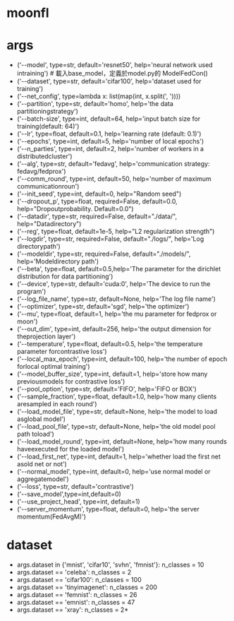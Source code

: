 # moonfl

# args

* ('--model', type=str, default='resnet50', help='neural network used intraining') # 載入base_model，定義於model.py的 ModelFedCon()
* ('--dataset', type=str, default='cifar100', help='dataset used for training')
* ('--net_config', type=lambda x: list(map(int, x.split(', '))))
* ('--partition', type=str, default='homo', help='the data partitioningstrategy')
* ('--batch-size', type=int, default=64, help='input batch size for training(default: 64)')
* ('--lr', type=float, default=0.1, help='learning rate (default: 0.1)')
* ('--epochs', type=int, default=5, help='number of local epochs')
* ('--n_parties', type=int, default=2, help='number of workers in a distributedcluster')
* ('--alg', type=str, default='fedavg', help='communication strategy: fedavg/fedprox')
* ('--comm_round', type=int, default=50, help='number of maximum communicationroun')
* ('--init_seed', type=int, default=0, help="Random seed")
* ('--dropout_p', type=float, required=False, default=0.0, help="Dropoutprobability. Default=0.0")
* ('--datadir', type=str, required=False, default="./data/", help="Datadirectory")
* ('--reg', type=float, default=1e-5, help="L2 regularization strength")
* ('--logdir', type=str, required=False, default="./logs/", help='Log directorypath')
* ('--modeldir', type=str, required=False, default="./models/", help='Modeldirectory path')
* ('--beta', type=float, default=0.5,help='The parameter for the dirichlet distribution for data partitioning')
* ('--device', type=str, default='cuda:0', help='The device to run the program')
* ('--log_file_name', type=str, default=None, help='The log file name')
* ('--optimizer', type=str, default='sgd', help='the optimizer')
* ('--mu', type=float, default=1, help='the mu parameter for fedprox or moon')
* ('--out_dim', type=int, default=256, help='the output dimension for theprojection layer')
* ('--temperature', type=float, default=0.5, help='the temperature parameter forcontrastive loss')
* ('--local_max_epoch', type=int, default=100, help='the number of epoch forlocal optimal training')
* ('--model_buffer_size', type=int, default=1, help='store how many previousmodels for contrastive loss')
* ('--pool_option', type=str, default='FIFO', help='FIFO or BOX')
* ('--sample_fraction', type=float, default=1.0, help='how many clients aresampled in each round')
* ('--load_model_file', type=str, default=None, help='the model to load asglobal model')
* ('--load_pool_file', type=str, default=None, help='the old model pool path toload')
* ('--load_model_round', type=int, default=None, help='how many rounds haveexecuted for the loaded model')
* ('--load_first_net', type=int, default=1, help='whether load the first net asold net or not')
* ('--normal_model', type=int, default=0, help='use normal model or aggregatemodel')
* ('--loss', type=str, default='contrastive')
* ('--save_model',type=int,default=0)
* ('--use_project_head', type=int, default=1)
* ('--server_momentum', type=float, default=0, help='the server momentum(FedAvgM)')
# dataset 
* args.dataset in {'mnist', 'cifar10', 'svhn', 'fmnist'}:    n_classes = 10
* args.dataset == 'celeba':    n_classes = 2
* args.dataset == 'cifar100':    n_classes = 100
* args.dataset == 'tinyimagenet':    n_classes = 200
* args.dataset == 'femnist':    n_classes = 26
* args.dataset == 'emnist':    n_classes = 47
* args.dataset == 'xray': n_classes = 2*